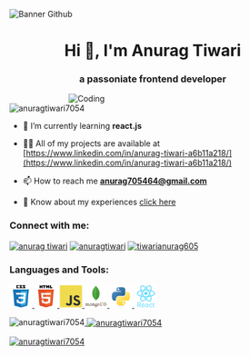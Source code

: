 ![Banner Github](front-end.png)
<h1 align="center">Hi 👋, I'm Anurag Tiwari</h1>
<h3 align="center">a passoniate frontend developer</h3>
<img align="right" alt="Coding" width="400" src="https://cdn.dribbble.com/users/1162077/screenshots/3848914/programmer.gif">

<p align="left"> <img src="https://komarev.com/ghpvc/?username=anuragtiwari7054&label=Profile%20views&color=0e75b6&style=flat" alt="anuragtiwari7054" /> </p>

- 🌱 I’m currently learning **react.js**

- 👨‍💻 All of my projects are available at [https://www.linkedin.com/in/anurag-tiwari-a6b11a218/](https://www.linkedin.com/in/anurag-tiwari-a6b11a218/)

- 📫 How to reach me **anurag705464@gmail.com**

- 📄 Know about my experiences [click here](/anurag_Tiwari_cv.pdf)

<h3 align="left">Connect with me:</h3>
<p align="left">
<a href="https://linkedin.com/in/anurag tiwari" target="blank"><img align="center" src="https://raw.githubusercontent.com/rahuldkjain/github-profile-readme-generator/master/src/images/icons/Social/linked-in-alt.svg" alt="anurag tiwari" height="30" width="40" /></a>
<a href="https://fb.com/anuragtiwari" target="blank"><img align="center" src="https://raw.githubusercontent.com/rahuldkjain/github-profile-readme-generator/master/src/images/icons/Social/facebook.svg" alt="anuragtiwari" height="30" width="40" /></a>
<a href="https://instagram.com/tiwarianurag605" target="blank"><img align="center" src="https://raw.githubusercontent.com/rahuldkjain/github-profile-readme-generator/master/src/images/icons/Social/instagram.svg" alt="tiwarianurag605" height="30" width="40" /></a>
</p>

<h3 align="left">Languages and Tools:</h3>
<p align="left"> <a href="https://www.w3schools.com/css/" target="_blank" rel="noreferrer"> <img src="https://raw.githubusercontent.com/devicons/devicon/master/icons/css3/css3-original-wordmark.svg" alt="css3" width="40" height="40"/> </a> <a href="https://www.w3.org/html/" target="_blank" rel="noreferrer"> <img src="https://raw.githubusercontent.com/devicons/devicon/master/icons/html5/html5-original-wordmark.svg" alt="html5" width="40" height="40"/> </a> <a href="https://developer.mozilla.org/en-US/docs/Web/JavaScript" target="_blank" rel="noreferrer"> <img src="https://raw.githubusercontent.com/devicons/devicon/master/icons/javascript/javascript-original.svg" alt="javascript" width="40" height="40"/> </a> <a href="https://www.mongodb.com/" target="_blank" rel="noreferrer"> <img src="https://raw.githubusercontent.com/devicons/devicon/master/icons/mongodb/mongodb-original-wordmark.svg" alt="mongodb" width="40" height="40"/> </a> <a href="https://www.python.org" target="_blank" rel="noreferrer"> <img src="https://raw.githubusercontent.com/devicons/devicon/master/icons/python/python-original.svg" alt="python" width="40" height="40"/> </a> <a href="https://reactjs.org/" target="_blank" rel="noreferrer"> <img src="https://raw.githubusercontent.com/devicons/devicon/master/icons/react/react-original-wordmark.svg" alt="react" width="40" height="40"/> </a> <a href="https://spring.io/" target="_blank" rel="noreferrer"> 
<p><img align="left" src="https://github-readme-stats.vercel.app/api/top-langs?username=anuragtiwari7054&show_icons=true&locale=en&layout=compact" alt="anuragtiwari7054" /></p>

<p>&nbsp;<img align="center" src="https://github-readme-stats.vercel.app/api?username=anuragtiwari7054&show_icons=true&locale=en" alt="anuragtiwari7054" /></p>

<p><img align="center" src="https://github-readme-streak-stats.herokuapp.com/?user=anuragtiwari7054&" alt="anuragtiwari7054" /></p>
